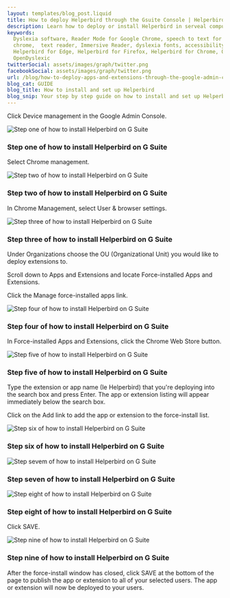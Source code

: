 ```yaml
---
layout: templates/blog_post.liquid
title: How to deploy Helperbird through the Gsuite Console | Helperbird
description: Learn how to deploy or install Helperbird in serveal computers at once.
keywords:
  Dyslexia software, Reader Mode for Google Chrome, speech to text for chrome, Text to speech for
  chrome,  text reader, Immersive Reader, dyslexia fonts, accessibility software, dyslexia software,
  Helperbird for Edge, Helperbird for Firefox, Helperbird for Chrome, Opendyslexic for Chrome,
  OpenDyslexic
twitterSocial: assets/images/graph/twitter.png
facebookSocial: assets/images/graph/twitter.png
url: /blog/how-to-deploy-apps-and-extensions-through-the-google-admin-console/
blog_cat: GUIDE
blog_title: How to install and set up Helperbird
blog_snip: Your step by step guide on how to install and set up Helperbird.
---
```


  

Click Device management in the Google Admin Console.

  

![Step one of how to install Helperbird on G Suite](/assets/images/blog/how-to-deploy-apps-and-extensions-through-the-google-admin-console/steps_1.png)

  

### Step one of how to install Helperbird on G Suite

  

Select Chrome management.

  

![Step two of how to install Helperbird on G Suite](/assets/images/blog/how-to-deploy-apps-and-extensions-through-the-google-admin-console/steps_2.png)

  

### Step two of how to install Helperbird on G Suite

  

In Chrome Management, select User & browser settings.

  

![Step three of how to install Helperbird on G Suite](/assets/images/blog/how-to-deploy-apps-and-extensions-through-the-google-admin-console/steps_3.png)

  

### Step three of how to install Helperbird on G Suite

  

Under Organizations choose the OU (Organizational Unit) you would like to deploy extensions to.

Scroll down to Apps and Extensions and locate Force-installed Apps and Extensions.

  

Click the Manage force-installed apps link.

  

![Step four of how to install Helperbird on G Suite](/assets/images/blog/how-to-deploy-apps-and-extensions-through-the-google-admin-console/steps_4.png)

  

### Step four of how to install Helperbird on G Suite

  

In Force-installed Apps and Extensions, click the Chrome Web Store button.

  

![Step five of how to install Helperbird on G Suite](/assets/images/blog/how-to-deploy-apps-and-extensions-through-the-google-admin-console/steps_5.png)

  

### Step five of how to install Helperbird on G Suite

  

Type the extension or app name (Ie Helperbird) that you're deploying into the search box and press Enter. The app or extension listing will appear immediately below the search box.

Click on the Add link to add the app or extension to the force-install list.

  

![Step six of how to install Helperbird on G Suite](/assets/images/blog/how-to-deploy-apps-and-extensions-through-the-google-admin-console/steps_6.png)

  

### Step six of how to install Helperbird on G Suite

  

![Step sevem of how to install Helperbird on G Suite](/assets/images/blog/how-to-deploy-apps-and-extensions-through-the-google-admin-console/steps_7.png)

  

### Step seven of how to install Helperbird on G Suite

  

![Step eight of how to install Helperbird on G Suite](/assets/images/blog/how-to-deploy-apps-and-extensions-through-the-google-admin-console/steps_8.png)

  

### Step eight of how to install Helperbird on G Suite

  

Click SAVE.

  

![Step nine of how to install Helperbird on G Suite](/assets/images/blog/how-to-deploy-apps-and-extensions-through-the-google-admin-console/steps_9.png)

  

### Step nine of how to install Helperbird on G Suite

  

After the force-install window has closed, click SAVE at the bottom of the page to publish the app or extension to all of your selected users. The app or extension will now be deployed to your users.